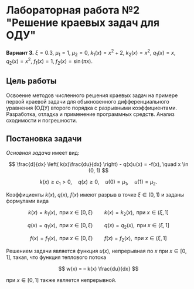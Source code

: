 # Лабораторная работа №2 "Решение краевых задач для ОДУ"

**Вариант 3.** $\xi = 0.3$, $\mu_1 = 1$, $\mu_2 = 0$, $k_1(x) = x^2 + 2$, $k_2(x) = x^2$, $q_1(x) = x$, $q_2(x) = x^2$, $f_1(x) = 1$, $f_2(x) = \sin(\pi x)$. 

## Цель работы

Освоение методов численного решения краевых задач на примере первой краевой задачи для обыкновенного дифференциального уравнения (ОДУ) второго порядка с разрывными коэффициентами. Разработка, отладка и применение программных средств. Анализ сходимости и погрешности.

## Постановка задачи

*Основная задача* имеет вид:

$$
\frac{d}{dx} \left( k(x)\frac{du}{dx} \right) - q(x)u(x) = -f(x), \quad x \in (0, 1) 
$$

$$ 
k(x) \ge c_1 > 0, \quad q(x) \ge 0, \quad u(0)=\mu_1, \quad u(1) = \mu_2.
$$

Коэффициенты $k(x)$, $q(x)$, $f(x)$ имеют разрыв в точке $\xi \in (0, 1)$ и заданы формулами вида

$$
k(x) = k_1(x), \text{ при } x \in [0, \xi) \qquad k(x) = k_2(x), \text{ при } x \in (\xi, 1]
$$

$$
q(x) = q_1(x), \text{ при } x \in [0, \xi) \qquad q(x) = q_2(x), \text{ при } x \in (\xi, 1]
$$

$$
f(x) = f_1(x), \text{ при } x \in [0, \xi) \qquad f(x) = f_2(x), \text{ при } x \in (\xi, 1]
$$

Решением задачи является функция $u(x)$, непрерывная по $x$ при
$x ∈ [0, 1]$, такая, что функция теплового потока

$$
w(x) = – k(x) \frac{du}{dx}
$$

при $x ∈ [0, 1]$ также является непрерывной.

